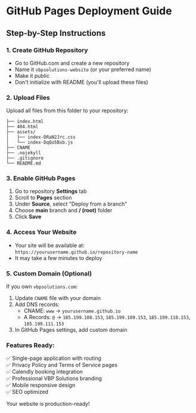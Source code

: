 # GitHub Pages Deployment Guide

## Step-by-Step Instructions

### 1. Create GitHub Repository
- Go to GitHub.com and create a new repository
- Name it `vbpsolutions-website` (or your preferred name)
- Make it public
- Don't initialize with README (you'll upload these files)

### 2. Upload Files
Upload all files from this folder to your repository:
```
├── index.html
├── 404.html
├── assets/
│   ├── index-DRaN2Jrc.css
│   └── index-DqQo5Bxb.js
├── CNAME
├── .nojekyll
├── .gitignore
└── README.md
```

### 3. Enable GitHub Pages
1. Go to repository **Settings** tab
2. Scroll to **Pages** section
3. Under **Source**, select "Deploy from a branch"
4. Choose **main** branch and **/ (root)** folder
5. Click **Save**

### 4. Access Your Website
- Your site will be available at: `https://yourusername.github.io/repository-name`
- It may take a few minutes to deploy

### 5. Custom Domain (Optional)
If you own `vbpsolutions.com`:
1. Update `CNAME` file with your domain
2. Add DNS records:
   - CNAME: `www` → `yourusername.github.io`
   - A Records: `@` → `185.199.108.153`, `185.199.109.153`, `185.199.110.153`, `185.199.111.153`
3. In GitHub Pages settings, add custom domain

### Features Ready:
✅ Single-page application with routing  
✅ Privacy Policy and Terms of Service pages  
✅ Calendly booking integration  
✅ Professional VBP Solutions branding  
✅ Mobile responsive design  
✅ SEO optimized  

Your website is production-ready!